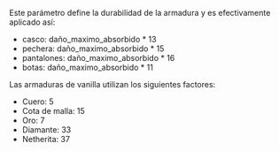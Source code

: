 Este parámetro define la durabilidad de la armadura y es efectivamente aplicado así:

* casco: daño_maximo_absorbido * 13
* pechera: daño_maximo_absorbido * 15
* pantalones: daño_maximo_absorbido * 16
* botas:  daño_maximo_absorbido * 11

Las armaduras de vanilla utilizan los siguientes factores:

* Cuero: 5
* Cota de malla: 15
* Oro: 7
* Diamante: 33
* Netherita: 37